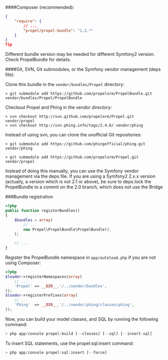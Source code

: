 ####Composer (recommended):

~~~json
{
    "require": {
        // ...
        "propel/propel-bundle": "1.2.*"
    }
}
Tip
~~~

Different bundle version may be needed for different Symfony2 version. Check PropelBundle for details.

####Git, SVN, Git submodules, or the Symfony vendor management (deps file):

Clone this bundle in the `vendor/bundles/Propel` directory:

~~~
> git submodule add https://github.com/propelorm/PropelBundle.git vendor/bundles/Propel/PropelBundle
~~~

Checkout Propel and Phing in the vendor directory:

~~~
> svn checkout http://svn.github.com/propelorm/Propel.git vendor/propel
> svn checkout http://svn.phing.info/tags/2.4.6/ vendor/phing
~~~

Instead of using svn, you can clone the unofficial Git repositories:

~~~
> git submodule add https://github.com/phingofficial/phing.git vendor/phing
~~~

~~~
> git submodule add https://github.com/propelorm/Propel.git vendor/propel
~~~

Instead of doing this manually, you can use the Symfony vendor management via the deps file. If you are using a Symfony2 2.x.x version (actually, a version which is not 2.1 or above), be sure to deps.lock the PropelBundle to a commit on the 2.0 branch, which does not use the Bridge

###Bundle registration

~~~php
<?php
public function registerBundles()
{
    $bundles = array(
        // ...
        new Propel\PropelBundle\PropelBundle(),
    );

    // ...
}
~~~

Register the PropelBundle namespace in `app/autoload.php` if you are not using Composer:

~~~php
<?php
$loader->registerNamespaces(array(
    // ...
    'Propel' => __DIR__.'/../vendor/bundles',
));
$loader->registerPrefixes(array(
    // ...
    'Phing'  => __DIR__.'/../vendor/phing/classes/phing',
));
~~~

Now, you can build your model classes, and SQL by running the following command:

~~~php
> php app/console propel:build [--classes] [--sql] [--insert-sql]
~~~

To insert SQL statements, use the propel:sql:insert command:

~~~php
> php app/console propel:sql:insert [--force]
~~~